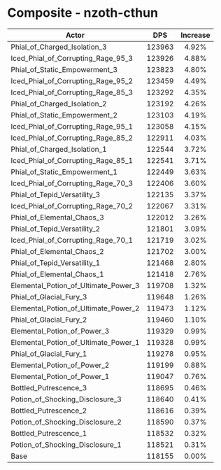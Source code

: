# Composite - nzoth-cthun
| Actor | DPS | Increase |
|---|:---:|:---:|
|Phial_of_Charged_Isolation_3|123963|4.92%|
|Iced_Phial_of_Corrupting_Rage_95_3|123926|4.88%|
|Phial_of_Static_Empowerment_3|123823|4.80%|
|Iced_Phial_of_Corrupting_Rage_95_2|123459|4.49%|
|Iced_Phial_of_Corrupting_Rage_85_3|123292|4.35%|
|Phial_of_Charged_Isolation_2|123192|4.26%|
|Phial_of_Static_Empowerment_2|123103|4.19%|
|Iced_Phial_of_Corrupting_Rage_95_1|123058|4.15%|
|Iced_Phial_of_Corrupting_Rage_85_2|122911|4.03%|
|Phial_of_Charged_Isolation_1|122544|3.72%|
|Iced_Phial_of_Corrupting_Rage_85_1|122541|3.71%|
|Phial_of_Static_Empowerment_1|122449|3.63%|
|Iced_Phial_of_Corrupting_Rage_70_3|122406|3.60%|
|Phial_of_Tepid_Versatility_3|122135|3.37%|
|Iced_Phial_of_Corrupting_Rage_70_2|122067|3.31%|
|Phial_of_Elemental_Chaos_3|122012|3.26%|
|Phial_of_Tepid_Versatility_2|121801|3.09%|
|Iced_Phial_of_Corrupting_Rage_70_1|121719|3.02%|
|Phial_of_Elemental_Chaos_2|121702|3.00%|
|Phial_of_Tepid_Versatility_1|121468|2.80%|
|Phial_of_Elemental_Chaos_1|121418|2.76%|
|Elemental_Potion_of_Ultimate_Power_3|119708|1.32%|
|Phial_of_Glacial_Fury_3|119648|1.26%|
|Elemental_Potion_of_Ultimate_Power_2|119473|1.12%|
|Phial_of_Glacial_Fury_2|119460|1.10%|
|Elemental_Potion_of_Power_3|119329|0.99%|
|Elemental_Potion_of_Ultimate_Power_1|119328|0.99%|
|Phial_of_Glacial_Fury_1|119278|0.95%|
|Elemental_Potion_of_Power_2|119199|0.88%|
|Elemental_Potion_of_Power_1|119047|0.76%|
|Bottled_Putrescence_3|118695|0.46%|
|Potion_of_Shocking_Disclosure_3|118640|0.41%|
|Bottled_Putrescence_2|118616|0.39%|
|Potion_of_Shocking_Disclosure_2|118590|0.37%|
|Bottled_Putrescence_1|118532|0.32%|
|Potion_of_Shocking_Disclosure_1|118521|0.31%|
|Base|118155|0.00%|
